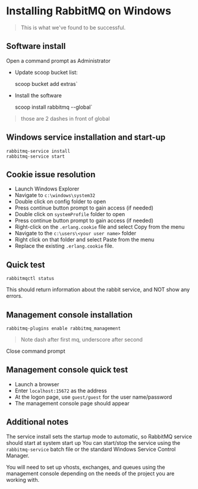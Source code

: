# Installing RabbitMQ on Windows

> This is what we've found to be successful.

##  Software install

Open a command prompt as Administrator

- Update scoop bucket list:

    scoop bucket add extras`

- Install the software 

    scoop install rabbitmq --global`

> those are 2 dashes in front of global

## Windows service installation and start-up

    rabbitmq-service install
    rabbitmq-service start

## Cookie issue resolution

- Launch Windows Explorer
- Navigate to `c:\windows\system32`
- Double click on config folder to open
- Press continue button prompt to gain access (if needed)
- Double click on `systemProfile` folder to open
- Press continue button prompt to gain access (if needed)
- Right-click on the `.erlang.cookie` file and select Copy from the menu
- Navigate to the `c:\users\<your user name>` folder
- Right click on that folder and select Paste from the menu
- Replace the existing `.erlang.cookie` file.

##  Quick test

    rabbitmqctl status 

This should return information about the rabbit service, and NOT show any errors.

## Management console installation

    rabbitmq-plugins enable rabbitmq_management
    
> Note dash after first mq, underscore after second

Close command prompt

##  Management console quick test

- Launch a browser
- Enter `localhost:15672` as the address
- At the logon page, use `guest/guest` for the user name/password
- The management console page should appear

## Additional notes

The service install sets the startup mode to automatic, so RabbitMQ service should start at system start up
You can start/stop the service using the `rabbitmq-service` batch file or the standard Windows Service Control Manager.

You will need to set up vhosts, exchanges, and queues using the management console depending on the needs of the project you are working with.

